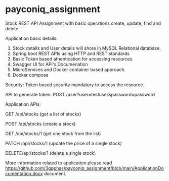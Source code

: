 # payconiq_assignment
Stock REST API Assignment with basic operations create, update, find and delete

Application basic details:
1. Stock details and User details will shore in MySQL Relational database.
2. Spring boot REST APIs using HTTP and REST standards
3. Basic Token based athentication for accessing resources.
4. Swagger UI for API's Documenation
5. MicroServices and Docker container based approach.
6. Docker compose

Security:
Token based security mandatory to access the resource.

API to generate token: POST /user?user=testuser&password=password

Application APIs:

GET /api/stocks (get a list of stocks)

POST /api/stocks (create a stock)

GET /api/stocks/1 (get one stock from the list)

PATCH /api/stocks/1 (update the price of a single stock)

DELETE/api/stocks/1 (delete a single stock)

More information related to application please read https://github.com/3gpphss/payconiq_assignment/blob/main/ApplicationDocumentation.docx document.


